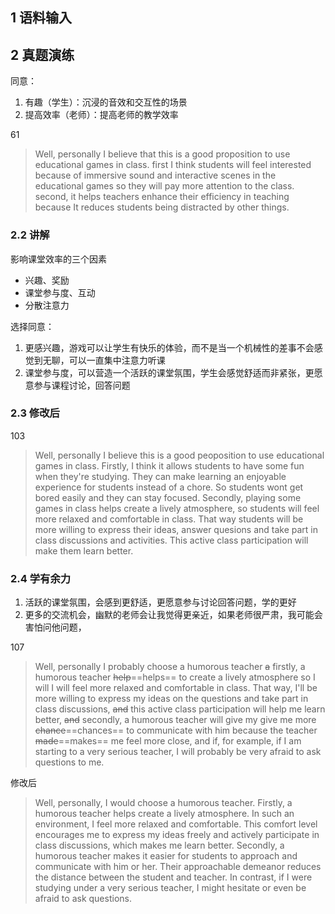 ## 1 语料输入









## 2 真题演练

同意：

1. 有趣（学生）：沉浸的音效和交互性的场景
2. 提高效率（老师）：提高老师的教学效率

61

> Well, personally I believe that this is a good proposition to use educational games in class. first I think students will feel interested because of immersive sound and interactive scenes in the educational games so they will pay more attention to the class. second, it helps teachers enhance their efficiency in teaching because  It reduces students being distracted by other things.



### 2.2 讲解

影响课堂效率的三个因素

- 兴趣、奖励
- 课堂参与度、互动
- 分散注意力

选择同意：

1. 更感兴趣，游戏可以让学生有快乐的体验，而不是当一个机械性的差事不会感觉到无聊，可以一直集中注意力听课
2. 课堂参与度，可以营造一个活跃的课堂氛围，学生会感觉舒适而非紧张，更愿意参与课程讨论，回答问题



### 2.3 修改后

103

> Well, personally I believe this is a good peoposition to use educational games in  class. Firstly, I think it allows students to have some fun when they're studying. They can make learning an enjoyable experience for students instead of a chore. So students wont get bored easily and they can stay focused. Secondly, playing some games in class helps create a lively atmosphere, so students will feel more relaxed and comfortable in class. That way students will be more willing to express their ideas, answer quesions and take part in class discussions and activities. This active class participation will make them learn better.

### 2.4 学有余力

1. 活跃的课堂氛围，会感到更舒适，更愿意参与讨论回答问题，学的更好
2. 更多的交流机会，幽默的老师会让我觉得更亲近，如果老师很严肃，我可能会害怕问他问题，





107

> Well, personally I probably choose a humorous teacher ~~a~~ firstly, a humorous teacher ~~help~~==helps== to create a lively atmosphere so I will I will feel more relaxed and comfortable in class. That way, I'll be more willing to express my ideas on the questions and take part in class discussions, ~~and~~ this active class participation will help me learn better, ~~and~~ secondly, a humorous teacher will give my give me more ~~chance~~==chances== to communicate with him because the teacher ~~made~~==makes== me feel more close, and if, for example, if I am starting to a very serious teacher, I will probably be very afraid to ask questions to me.

修改后

> Well, personally, I would choose a humorous teacher. Firstly, a humorous teacher helps create a lively atmosphere. In such an environment, I feel more relaxed and comfortable. This comfort level encourages me to express my ideas freely and actively participate in class discussions, which makes me learn better. Secondly, a humorous teacher makes it easier for students to approach and communicate with him or her. Their approachable demeanor reduces the distance between the student and teacher. In contrast, if I were studying under a very serious teacher, I might hesitate or even be afraid to ask questions.